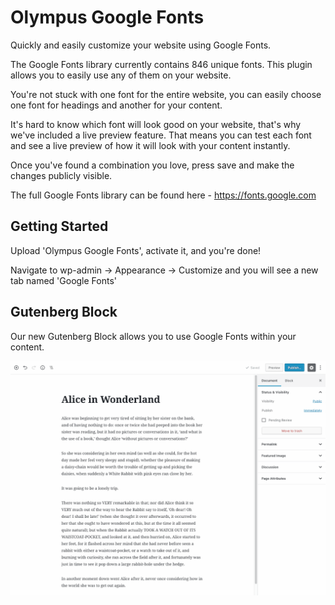 Olympus Google Fonts
===

Quickly and easily customize your website using Google Fonts.

The Google Fonts library currently contains 846 unique fonts. This plugin allows you to easily use any of them on your website.

You're not stuck with one font for the entire website, you can easily choose one font for headings and another for your content.

It's hard to know which font will look good on your website, that's why we've included a live preview feature. That means you can test each font and see a live preview of how it will look with your content instantly.

Once you've found a combination you love, press save and make the changes publicly visible.

The full Google Fonts library can be found here - https://fonts.google.com

Getting Started
---------------

Upload 'Olympus Google Fonts', activate it, and you're done!

Navigate to wp-admin -> Appearance -> Customize and you will see a new tab named 'Google Fonts'

Gutenberg Block
---------------

Our new Gutenberg Block allows you to use Google Fonts within your content.

![](.github/google-fonts-block-gutenberg.gif)
